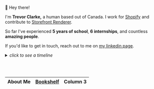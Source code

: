 👋 Hey there! 

I'm **Trevor Clarke,** a human based out of Canada. I work for [Shopify](https://github.com/Shopify) and contribute to [Storefront Renderer](https://shopify.engineering/how-shopify-reduced-storefront-response-times-rewrite).

So far I've experienced <b>5 years of school</b>, <b>6 internships</b>, and countless <b>amazing people</b>.

If you'd like to get in touch, reach out to me on [my linkedin page](https://linkedin.com/in/trevorclarketc).

<div align="left">
<details>
<summary>
<i>click to see a timeline</i>
    </summary>
    
```mermaid

gantt
    dateFormat  YYYY-MM-DD

    section Shopify
    Developer @ Shopify's SFR :a1, 2023-09-01, 2024-02-09
    Intern @ Shopify's SFR    :after a1, 2022-01-01, 2023-05-31
    Intern @ Shopify's SFN :2021-05-01, 2021-12-31

    section BMO
    Intern @ BMO    :2020-09-01, 2021-04-30

    section BeeHome
    Intern    :2020-01-01, 2020-08-31

    section School
    Education :2018-01-01, 2023-05-31
    
```
    
    </details>
</div>



<br><br>

<div align="left">
    
| About Me | [Bookshelf](/books/README.md) | Column 3 |
| -------- | ----------------------------- | -------- |

</div>
